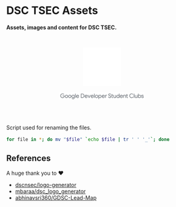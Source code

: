 # DSC TSEC Assets

**Assets, images and content for DSC TSEC.**

<br>

<p align="center"><img width="20%" src = "gdsc-logo-animation.gif" styles></p>
<p align="center"><img width ="45%" src="DSC_LOGOS/gdsc.png"></p>

<br><br>

Script used for renaming the files.

```bash
for file in *; do mv "$file" `echo $file | tr ' ' '_'`; done
```

## References

A huge thank you to ❤

- [dscnsec/logo-generator](https://github.com/dscnsec/logo-generator)
- [mbaraa/dsc_logo_generator](https://github.com/mbaraa/dsc_logo_generator)
- [abhinavsri360/GDSC-Lead-Map](https://github.com/abhinavsri360/GDSC-Lead-Map)
